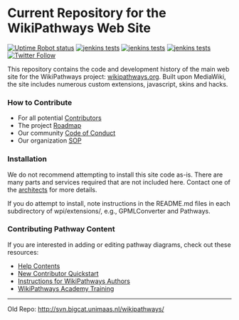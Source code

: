 Current Repository for the WikiPathways Web Site
====
[![Uptime Robot status](https://img.shields.io/uptimerobot/status/m780193281-c9339e7410457c4e59bd8962.svg)](https://uptimerobot.com/dashboard#780193281)
[![jenkins tests](https://img.shields.io/jenkins/t/https/jenkins.bigcat.unimaas.nl/job/Website%20Monitoring.svg?label=website%20monitoring)](https://jenkins.bigcat.unimaas.nl/job/Website%20Monitoring/)
[![jenkins tests](https://img.shields.io/jenkins/s/https/jenkins.bigcat.unimaas.nl/job/PathVisio.svg?label=pathvisio)](https://jenkins.bigcat.unimaas.nl/job/PathVisio/)
[![jenkins tests](https://img.shields.io/jenkins/s/https/jenkins.bigcat.unimaas.nl/job/rwikipathways.svg?label=rwikipathways)](https://jenkins.bigcat.unimaas.nl/job/rwikipathways/)
[![Twitter Follow](https://img.shields.io/twitter/follow/wikipathways.svg?style=social&label=Follow)](https://twitter.com/WikiPathways)


This repository contains the code and development history of the main web site for the WikiPathways project:
[wikipathways.org](http://wikipathways.org). Built upon MediaWiki, 
the site includes numerous custom extensions, javascript, skins and hacks.

### How to Contribute
* For all potential [Contributors](CONTRIBUTING.md)
* The project [Roadmap](ROADMAP.md)
* Our community [Code of Conduct](CODEOFCONDUCT.md)
* Our organization [SOP](SOP.md)

### Installation

We do not recommend attempting to install this site code as-is. There are many parts and services required that are not included here. Contact one of the [architects](https://www.wikipathways.org/index.php/WikiPathways:Team#Architects) for more details.

If you do attempt to install, note instructions in the README.md files in each subdirectory of wpi/extensions/, e.g., GPMLConverter and Pathways.

### Contributing Pathway Content
If you are interested in adding or editing pathway diagrams, check out these resources:
* [Help Contents](https://www.wikipathways.org/index.php/Help:Contents)
* [New Contributor Quickstart](https://www.wikipathways.org/index.php/Help:New_Contributor_Quickstart)
* [Instructions for WikiPathways Authors](http://wikipathways.org/img_auth.php/d/d0/Instructions_for_WikiPathways_Authors.pdf)
* [WikiPathways Academy Training](http://academy.wikipathways.org/)

---
Old Repo: http://svn.bigcat.unimaas.nl/wikipathways/
